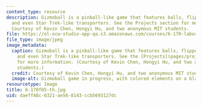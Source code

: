 ```yaml
---
content_type: resource
description: Gizmoball is a pinball-like game that features balls, flippers, bumpers
  and even Star Trek-like transporters. See the Projects section for more information.
  Courtesy of Kevin Chen, Hongyi Hu, and two anonymous MIT students.
file: https://ol-ocw-studio-app-qa.s3.amazonaws.com/courses/6-170-laboratory-in-software-engineering-fall-2005/daeff48c0321ae568143ccb5693127dc_6-170f05-th.jpg
file_type: image/jpeg
image_metadata:
  caption: Gizmoball is a pinball-like game that features balls, flippers, bumpers
    and even Star Trek-like transporters. See the [Projects](pages/projects) section
    for more information. (Courtesy of Kevin Chen, Hongyi Hu, and two anonymous MIT
    students.)
  credit: Courtesy of Kevin Chen, Hongyi Hu, and two anonymous MIT students.
  image-alt: Gizmoball game in progress, with colored elements on a black background.
resourcetype: Image
title: 6-170f05-th.jpg
uid: daeff48c-0321-ae56-8143-ccb5693127dc
---
```


